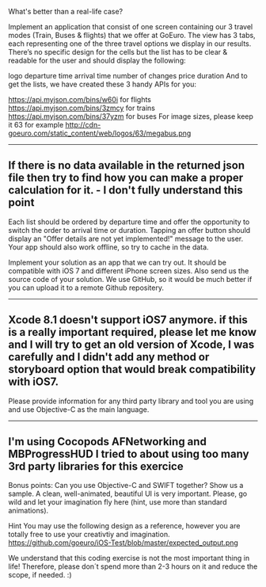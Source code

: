 What's better than a real-life case?

Implement an application that consist of one screen containing our 3 travel modes (Train, Buses & flights) that we offer at GoEuro. The view has 3 tabs, each representing one of the three travel options we display in our results. There’s no specific design for the cells but the list has to be clear & readable for the user and should display the following:

logo
departure time
arrival time
number of changes
price
duration
And to get the lists, we have created these 3 handy APIs for you:

https://api.myjson.com/bins/w60i for flights
https://api.myjson.com/bins/3zmcy for trains
https://api.myjson.com/bins/37yzm for buses
For image sizes, please keep it 63 for example http://cdn-goeuro.com/static_content/web/logos/63/megabus.png

----------------------------------------------------------------------
If there is no data available in the returned json file then try to find how you can make a proper calculation for it.
	- I don't fully understand this point
----------------------------------------------------------------------

Each list should be ordered by departure time and offer the opportunity to switch the order to arrival time or duration. Tapping an offer button should display an "Offer details are not yet implemented!" message to the user. Your app should also work offline, so try to cache in the data.

Implement your solution as an app that we can try out. It should be compatible with iOS 7 and different iPhone screen sizes. Also send us the source code of your solution. We use GitHub, so it would be much better if you can upload it to a remote Github repositery.

----------------------------------------------------------------------
Xcode 8.1 doesn't support iOS7 anymore.  if this is a really important required, please let me know and I will try to get an old version of Xcode, I was carefully and I didn't add any method or storyboard option that would break compatibility with iOS7. 
----------------------------------------------------------------------

Please provide information for any third party library and tool you are using and use Objective-C as the main language.

----------------------------------------------------------------------
I'm using Cocopods 
AFNetworking
and MBProgressHUD
I tried to about using too many 3rd party libraries for this exercice
----------------------------------------------------------------------

Bonus points: Can you use Objective-C and SWIFT together? Show us a sample. A clean, well-animated, beautiful UI is very important. Please, go wild and let your imagination fly here (hint, use more than standard animations).

Hint You may use the following design as a reference, however you are totally free to use your creativtiy and imagination. https://github.com/goeuro/iOS-Test/blob/master/expected_output.png

We understand that this coding exercise is not the most important thing in life! Therefore, please don´t spend more than 2-3 hours on it and reduce the scope, if needed. :)
